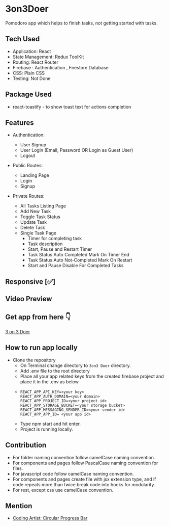 # 3on3Doer

Pomodoro app which helps to finish tasks, not getting started with tasks.

## Tech Used

- Application: React
- State Management: Redux ToolKit
- Routing: React Router
- Firebase : Authentication , Firestore Database
- CSS: Plain CSS
- Testing: Not Done

## Package Used

- react-toastify - to show toast text for actions completion

## Features

- Authentication:

  - User Signup
  - User Login (Email, Password OR Login as Guest User)
  - Logout

- Public Routes:

  - Landing Page
  - Login
  - Signup

- Private Routes:
  - All Tasks Listing Page
  - Add New Task
  - Toggle Task Status
  - Update Task
  - Delete Task
  - Single Task Page
    - Timer for completing task
    - Task description
    - Start, Pause and Restart Timer
    - Task Status Auto Completed Mark On Timer End
    - Task Status Auto Not-Completed Mark On Restart
    - Start and Pause Disable For Completed Tasks

## Responsive [✅]

## Video Preview

## Get app from here 👇

[3 on 3 Doer](https://3on3doer.netlify.app/)

## How to run app locally

- Clone the repository
  - On Terminal change directory to `3on3 Doer` directory.
  - Add .env file to the root directory
  - Place all your app related keys from the created firebase project and place it in the .env as below
  - ```
    REACT_APP_API_KEY=<your key>
    REACT_APP_AUTH_DOMAIN=<your domain>
    REACT_APP_PROJECT_ID=<your project id>
    REACT_APP_STORAGE_BUCKET=<your storage bucket>
    REACT_APP_MESSAGING_SENDER_ID=<your sender id>
    REACT_APP_APP_ID= <your app id>
    ```
  - Type npm start and hit enter.
  - Project is running locally.

## Contribution

- For folder naming convention follow camelCase naming
  convention.
- For components and pages follow PascalCase naming
  convention for files.
- For javascript code follow camelCase naming convention.
- For components and pages create file with jsx extension type, and
  if code repeats more than twice break code into hooks for modularity.
- For rest, except css use camelCase convention.

## Mention

- [Coding Artist: Circular Progress Bar](https://www.youtube.com/watch?v=YDgw6HjMCoQ)
